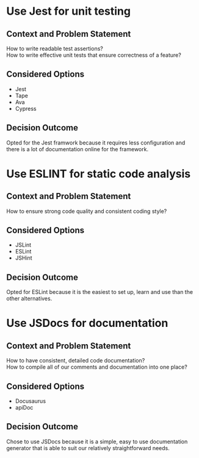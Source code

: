 # Use Jest for unit testing

## Context and Problem Statement

How to write readable test assertions? <br>
How to write effective unit tests that ensure correctness of a feature?

## Considered Options

* Jest
* Tape
* Ava
* Cypress

## Decision Outcome

Opted for the Jest framwork because it requires less configuration and there is a lot of documentation online for the framework.

# Use ESLINT for static code analysis

## Context and Problem Statement

How to ensure strong code quality and consistent coding style?

## Considered Options

* JSLint
* ESLint
* JSHint

## Decision Outcome

Opted for ESLint because it is the easiest to set up, learn and use than the other alternatives.

# Use JSDocs for documentation

## Context and Problem Statement

How to have consistent, detailed code documentation? <br>
How to compile all of our comments and documentation into one place?

## Considered Options 

* Docusaurus
* apiDoc

## Decision Outcome

Chose to use JSDocs because it is a simple, easy to use documentation generator that is able to suit our relatively straightforward needs.

